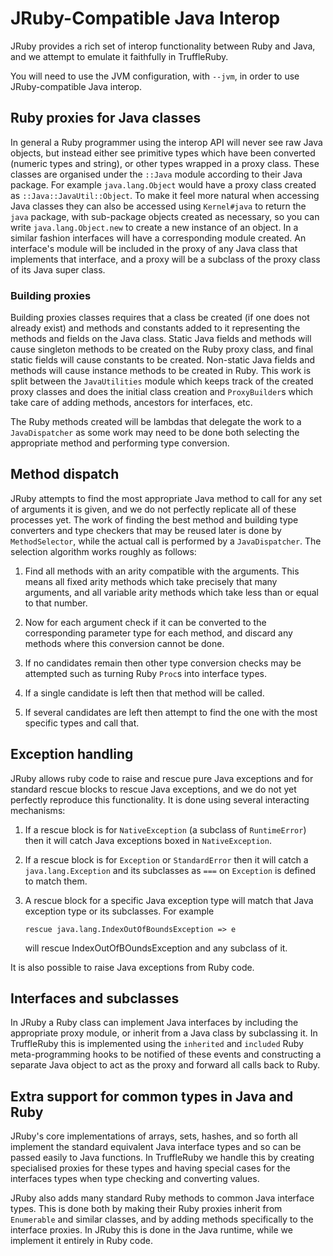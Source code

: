 # JRuby-Compatible Java Interop

JRuby provides a rich set of interop functionality between Ruby and Java, and we
attempt to emulate it faithfully in TruffleRuby.

You will need to use the JVM configuration, with `--jvm`, in order to use
JRuby-compatible Java interop.

## Ruby proxies for Java classes

In general a Ruby programmer using the interop API will never see raw Java
objects, but instead either see primitive types which have been converted
(numeric types and string), or other types wrapped in a proxy class. These
classes are organised under the `::Java` module according to their Java package.
For example `java.lang.Object` would have a proxy class created as
`::Java::JavaUtil::Object`. To make it feel more natural when accessing Java
classes they can also be accessed using `Kernel#java` to return the `java`
package, with sub-package objects created as necessary, so you can write
`java.lang.Object.new` to create a new instance of an object. In a similar
fashion interfaces will have a corresponding module created. An interface's
module will be included in the proxy of any Java class that implements that
interface, and a proxy will be a subclass of the proxy class of its Java super
class.

### Building proxies

Building proxies classes requires that a class be created (if one does not
already exist) and methods and constants added to it representing the methods
and fields on the Java class. Static Java fields and methods will cause
singleton methods to be created on the Ruby proxy class, and final static fields
will cause constants to be created. Non-static Java fields and methods will
cause instance methods to be created in Ruby. This work is split between the
`JavaUtilities` module which keeps track of the created proxy classes and does
the initial class creation and `ProxyBuilder`s which take care of adding
methods, ancestors for interfaces, etc.

The Ruby methods created will be lambdas that delegate the work to a
`JavaDispatcher` as some work may need to be done both selecting the appropriate
method and performing type conversion.

## Method dispatch

JRuby attempts to find the most appropriate Java method to call for any set of
arguments it is given, and we do not perfectly replicate all of these processes
yet. The work of finding the best method and building type converters and type
checkers that may be reused later is done by `MethodSelector`, while the actual
call is performed by a `JavaDispatcher`. The selection algorithm works roughly
as follows:

1. Find all methods with an arity compatible with the arguments. This
   means all fixed arity methods which take precisely that many
   arguments, and all variable arity methods which take less than or
   equal to that number.

2. Now for each argument check if it can be converted to the
   corresponding parameter type for each method, and discard any
   methods where this conversion cannot be done.

3. If no candidates remain then other type conversion checks may be
   attempted such as turning Ruby `Proc`s into interface types.

4. If a single candidate is left then that method will be called.

5. If several candidates are left then attempt to find the one with
   the most specific types and call that.
  
## Exception handling

JRuby allows ruby code to raise and rescue pure Java exceptions and for standard
rescue blocks to rescue Java exceptions, and we do not yet perfectly reproduce
this functionality. It is done using several interacting mechanisms:

1. If a rescue block is for `NativeException` (a subclass of
   `RuntimeError`) then it will catch Java exceptions boxed in
   `NativeException`.

2. If a rescue block is for `Exception` or `StandardError` then it
   will catch a `java.lang.Exception` and its subclasses as `===` on
   `Exception` is defined to match them.

3. A rescue block for a specific Java exception type will match that
   Java exception type or its subclasses. For example
   ```
   rescue java.lang.IndexOutOfBoundsException => e
   ```
   will rescue IndexOutOfBOundsException and any subclass of it.

It is also possible to raise Java exceptions from Ruby code.

## Interfaces and subclasses

In JRuby a Ruby class can implement Java interfaces by including the appropriate
proxy module, or inherit from a Java class by subclassing it. In TruffleRuby
this is implemented using the `inherited` and `included` Ruby meta-programming
hooks to be notified of these events and constructing a separate Java object to
act as the proxy and forward all calls back to Ruby.

## Extra support for common types in Java and Ruby

JRuby's core implementations of arrays, sets, hashes, and so forth all implement
the standard equivalent Java interface types and so can be passed easily to Java
functions. In TruffleRuby we handle this by creating specialised proxies for
these types and having special cases for the interfaces types when type checking
and converting values.

JRuby also adds many standard Ruby methods to common Java interface types. This
is done both by making their Ruby proxies inherit from `Enumerable` and similar
classes, and by adding methods specifically to the interface proxies. In JRuby
this is done in the Java runtime, while we implement it entirely in Ruby code.
